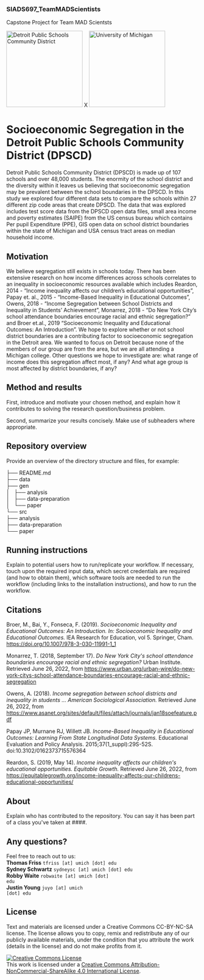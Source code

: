 ### SIADS697_TeamMADScientists
Capstone Project for Team MAD Scientsts

<img src="https://upload.wikimedia.org/wikipedia/en/2/21/Detroit_Public_Schools_logo.svg" alt="Detroit Public Schools Community District" width="200"/> X <img src="https://brand.umich.edu/assets/brand/style-guide/logo-guidelines/U-M_Logo-Hex.png" alt="University of Michigan" width="200"/>

# Socioeconomic Segregation in the Detroit Public Schools Community District (DPSCD)

Detroit Public Schools Community District (DPSCD) is made up of 107 schools and over 48,000 students. The enormity of the school district and the diversity within it leaves us believing that socioeconomic segregation may be prevalent between the school boundaries in the DPSCD. In this study we explored four different data sets to compare the schools within 27 different zip code areas that create DPSCD. The data that was explored includes test score data from the DPSCD open data files, small area income and poverty estimates (SAIPE) from the US census bureau which contains Per pupil Expenditure (PPE), GIS open data on school district boundaries within the state of Michigan and USA census tract areas on median household income.


## Motivation

We believe segregation still exists in schools today. There has been extensive research on how income differences across schools correlates to an inequality in socioeconomic resources available which includes Reardon, 2014 - “Income inequality affects our children’s educational opportunities”, Papay et. al., 2015 - “Income-Based Inequality in Educational Outcomes”, Owens, 2018 - “Income Segregation between School Districts and Inequality in Students’ Achievement”, Monarrez, 2018 - “Do New York City’s school attendance boundaries encourage racial and ethnic segregation?” and Broer et.al., 2019 “Socioeconomic Inequality and Educational Outcomes: An Introduction”.  We hope to explore whether or not school district boundaries are a contributing factor to socioeconomic segregation in the Detroit area. We wanted to focus on Detroit because none of the members of our group are from the area, but we are all attending a Michigan college. Other questions we hope to investigate are: what range of income does this segregation affect most, if any? And what age group is most affected by district boundaries, if any?


## Method and results

First, introduce and motivate your chosen method, and explain how it contributes to solving the research question/business problem.

Second, summarize your results concisely. Make use of subheaders where appropriate.


## Repository overview

Provide an overview of the directory structure and files, for example:

├── README.md</br>
├── data</br>
├── gen</br>
│   ├── analysis</br>
│   ├── data-preparation</br>
│   └── paper</br>
└── src</br>
    ├── analysis</br>
    ├── data-preparation</br>
    └── paper</br>


## Running instructions

Explain to potential users how to run/replicate your workflow. If necessary, touch upon the required input data, which secret credentials are required (and how to obtain them), which software tools are needed to run the workflow (including links to the installation instructions), and how to run the workflow.


## Citations

Broer, M., Bai, Y., Fonseca, F. (2019). <em>Socioeconomic Inequality and Educational Outcomes: An Introduction. In: Socioeconomic Inequality and Educational Outcomes.</em> IEA Research for Education, vol 5. Springer, Cham. https://doi.org/10.1007/978-3-030-11991-1_1</br>

Monarrez, T. (2018, September 17). <em>Do New York City's school attendance boundaries encourage racial and ethnic segregation?</em> Urban Institute. Retrieved June 26, 2022, from https://www.urban.org/urban-wire/do-new-york-citys-school-attendance-boundaries-encourage-racial-and-ethnic-segregation</br>

Owens, A. (2018). <em>Income segregation between school districts and inequality in students ... American Sociological Association.</em> Retrieved June 26, 2022, from https://www.asanet.org/sites/default/files/attach/journals/jan18soefeature.pdf</br>   

Papay JP, Murnane RJ, Willett JB. <em>Income-Based Inequality in Educational Outcomes: Learning From State Longitudinal Data Systems.</em> Educational Evaluation and Policy Analysis. 2015;37(1_suppl):29S-52S. doi:10.3102/0162373715576364</br>

Reardon, S. (2019, May 14). <em>Income inequality affects our children's educational opportunities. Equitable Growth.</em> Retrieved June 26, 2022, from https://equitablegrowth.org/income-inequality-affects-our-childrens-educational-opportunities/ 

## About

Explain who has contributed to the repository. You can say it has been part of a class you've taken at ####.

## Any questions?

Feel free to reach out to us:</br>
<strong>Thomas Friss</strong> <code>tfriss [at] umich [dot] edu</code></br>
<strong>Sydney Schwartz</strong> <code>sydneysc [at] umich [dot] edu</code></br>
<strong>Robby Waite</strong> <code>robwaite [at] umich [dot] edu</code></br>
<strong>Justin Young</strong> <code>juyo [at] umich [dot] edu</code></br>

## License

Text and materials are licensed under a Creative Commons CC-BY-NC-SA license. The license allows you to copy, remix and redistribute any of our publicly available materials, under the condition that you attribute the work (details in the license) and do not make profits from it. 

<a rel="license" href="http://creativecommons.org/licenses/by-nc-sa/4.0/"><img alt="Creative Commons License" style="border-width:0" src="https://i.creativecommons.org/l/by-nc-sa/4.0/88x31.png" /></a><br />This work is licensed under a <a rel="license" href="http://creativecommons.org/licenses/by-nc-sa/4.0/">Creative Commons Attribution-NonCommercial-ShareAlike 4.0 International License</a>.
